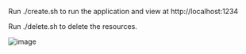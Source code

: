 Run ./create.sh to run the application and view at http://localhost:1234

Run ./delete.sh to delete the resources.

![image](https://github.com/user-attachments/assets/e78a7be4-1165-46b1-a7e8-9cf86bbc1f30)
